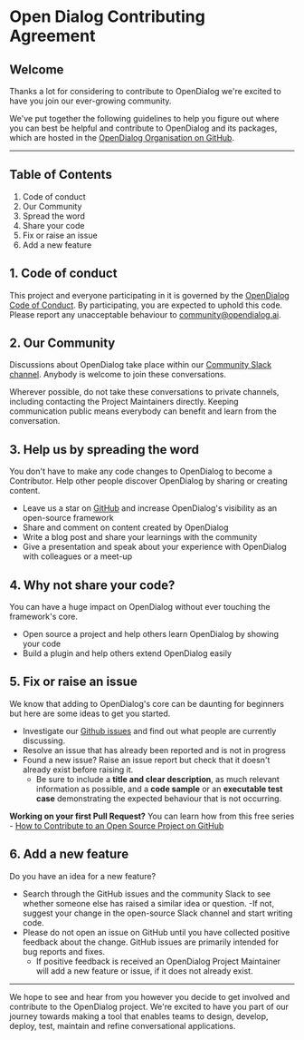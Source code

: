 # Open Dialog Contributing Agreement

## Welcome

Thanks a lot for considering to contribute to OpenDialog we're excited to have you join our ever-growing community.

We've put together the following guidelines to help you figure out where you can best be helpful and contribute to OpenDialog and its packages, which are hosted in the [OpenDialog Organisation on GitHub](https://github.com/opendialogai). 

---

## Table of Contents

1. Code of conduct
2. Our Community
3. Spread the word
4. Share your code
5. Fix or raise an issue
6. Add a new feature

## 1. Code of conduct

This project and everyone participating in it is governed by the [OpenDialog Code of Conduct](https://github.com/opendialogai/opendialog/blob/1.x/CODE_OF_CONDUCT.md). By participating, you are expected to uphold this code. Please report any unacceptable behaviour to community@opendialog.ai.

## 2. Our Community

Discussions about OpenDialog take place within our [Community Slack channel](https://opendialog.ai/support/). Anybody is welcome to join these conversations.

Wherever possible, do not take these conversations to private channels, including contacting the Project Maintainers directly. Keeping communication public means everybody can benefit and learn from the conversation.


## 3. Help us by spreading the word

You don't have to make any code changes to OpenDialog to become a Contributor. Help other people discover OpenDialog by sharing or creating content.

- Leave us a star on [GitHub](https://github.com/opendialogai/opendialog) and increase OpenDialog's visibility as an open-source framework
- Share and comment on content created by OpenDialog
- Write a blog post and share your learnings with the community
- Give a presentation and speak about your experience with OpenDialog with colleagues or a meet-up


## 4. Why not share your code?

You can have a huge impact on OpenDialog without ever touching the framework's core.

- Open source a project and help others learn OpenDialog by showing your code
- Build a plugin and help others extend OpenDialog easily


## 5. Fix or raise an issue

We know that adding to OpenDialog's core can be daunting for beginners but here are some ideas to get you started.

- Investigate our [Github issues](https://github.com/opendialogai/opendialog/issues) and find out what people are currently discussing.
- Resolve an issue that has already been reported and is not in progress
- Found a new issue? Raise an issue report but check that it doesn't already exist before raising it. 
	- Be sure to include a **title and clear description**, as much relevant information as possible, and a **code sample** or an **executable test case** demonstrating the expected behaviour that is not occurring. 

**Working on your first Pull Request?** You can learn how from this free series - [How to Contribute to an Open Source Project on GitHub](https://app.egghead.io/playlists/how-to-contribute-to-an-open-source-project-on-github)


## 6. Add a new feature

Do you have an idea for a new feature?

- Search through the GitHub issues and the community Slack to see whether someone else has raised a similar idea or question.
	-If not, suggest your change in the open-source Slack channel and start writing code.
- Please do not open an issue on GitHub until you have collected positive feedback about the change. GitHub issues are primarily intended for bug reports and fixes.
	- If positive feedback is received an OpenDialog Project Maintainer will add a new feature or issue, if it does not already exist.

---

We hope to see and hear from you however you decide to get involved and contribute to the OpenDialog project. We're excited to have you part of our journey towards making a tool that enables teams to design, develop, deploy, test, maintain and refine conversational applications.
